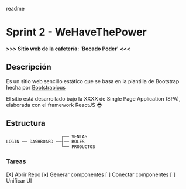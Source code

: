 readme

# Sprint 2 - WeHaveThePower
#### >>> Sitio web de la cafetería: 'Bocado Poder' <<<

## Descripción
Es un sitio web sencillo estático que se basa en la plantilla de Bootstrap hecha por [Bootstrapious](https://bootstrapious.com/p/admin-template)

El sitio está desarrollado bajo la XXXX de Single Page Application (SPA), elaborada con el framework ReactJS
:sunglasses:

## Estructura
```
                     ┌── VENTAS    
LOGIN ── DASHBOARD ──┤── ROLES
                     └── PRODUCTOS 
```

### Tareas
[X] Abrir Repo
[x] Generar componentes
[ ] Conectar componentes
[ ] Unificar UI